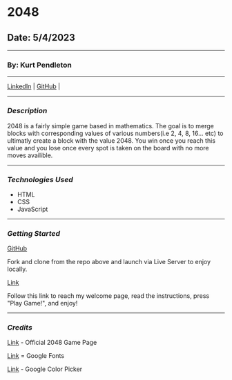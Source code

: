 # 2048

## Date: 5/4/2023

---

### By: Kurt Pendleton

---

[LinkedIn](https://www.linkedin.com/in/kurt-pendleton-20b936269/) | [GitHub](https://github.com/kujo8p) |

---

### _Description_

2048 is a fairly simple game based in mathematics. The goal is to merge blocks with corresponding values of various numbers(i.e 2, 4, 8, 16... etc) to ultimatly create a block with the value 2048. You win once you reach this value and you lose once every spot is taken on the board with no more moves availible.

---

### _Technologies Used_

- HTML
- CSS
- JavaScript

---

### _Getting Started_

[GitHub](https://github.com/kujo8p/2048)

Fork and clone from the repo above and launch via Live Server to enjoy locally.

[Link](http://127.0.0.1:5500/index.html)

Follow this link to reach my welcome page, read the instructions, press "Play Game!", and enjoy!

---

### _Credits_

[Link](https://play2048.co/) - Official 2048 Game Page

[Link](https://fonts.google.com/) = Google Fonts

[Link](https://g.co/kgs/LKFJHF) - Google Color Picker
